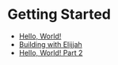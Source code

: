 # Getting Started

- [Hello, World!](hello.md)
- [Building with Elijjah](building_with_elijjah.md)
- [Hello, World! Part 2](hello2.md)
